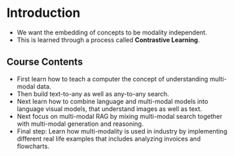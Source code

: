 # Introduction

- We want the embedding of concepts to be modality independent.
- This is learned through a process called **Contrastive Learning**.

## Course Contents

- First learn how to teach a computer the concept of understanding multi-modal data.
- Then build text-to-any as well as any-to-any search.
- Next learn how to combine language and multi-modal models into language visual models, that understand images as well as text.
- Next focus on multi-modal RAG by mixing multi-modal search together with multi-modal generation and reasoning.
- Final step: Learn how multi-modality is used in industry by implementing different real life examples that includes analyzing invoices and flowcharts.
